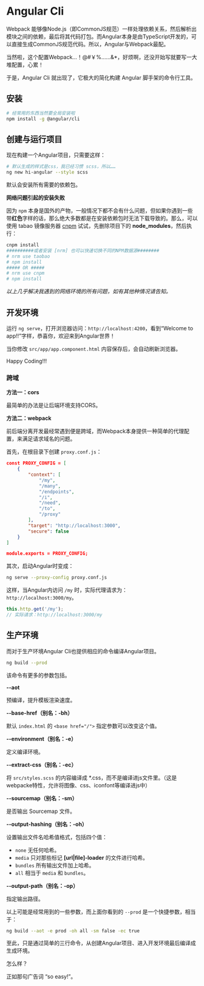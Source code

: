 # Angular Cli

Webpack 能够像Node.js（即CommonJS规范）一样处理依赖关系，然后解析出模块之间的依赖，最后将其代码打包。而Angular本身是由TypeScript开发的，可以直接生成CommonJS规范代码。所以，Angular与Webpack最配。

当然啦，这个配置Webpack…！@#￥%……&*，好烦啊，还没开始写就要写一大堆配置，心累！

于是，Angular Cli 就出现了，它极大的简化构建 Angular 脚手架的命令行工具。

## 安装

```bash
# 经常用的东西当然要全局安装啦
npm install -g @angular/cli
```

## 创建与运行项目

现在构建一个Angular项目，只需要这样：

```bash
# 默认生成的样式是css，我已经习惯 scss，所以……
ng new hi-angular --style scss
```

默认会安装所有需要的依赖包。

**网络问题引起的安装失败**

因为 `npm` 本身是国外的产物，一般情况下都不会有什么问题，但如果你遇到一些带**红色**字样的话，那么绝大多数都是在安装依赖包时无法下载导致的。那么，可以使用 tabao 镜像服务器 [cnpm](https://npm.taobao.org/) 试试，先删除项目下的 **node_modules**，然后执行：

```bash
cnpm install
##########或者安装 [nrm] 也可以快速切换不同的NPM数据源########
# nrm use taobao
# npm install
##### OR #####
# nrm use cnpm
# npm install
```

_以上几乎解决我遇到的网络环境的所有问题，如有其他种情况请告知。_

## 开发环境

运行 `ng serve`，打开浏览器访问：`http://localhost:4200`，看到“Welcome to app!!”字样，恭喜你，欢迎来到Angular世界！

当你修改 `src/app/app.component.html` 内容保存后，会自动刷新浏览器。

Happy Coding!!!

### 跨域

**方法一：cors**

最简单的办法是让后端环境支持CORS。

**方法二：webpack**

前后端分离开发最经常遇到便是跨域，而Webpack本身提供一种简单的代理配置，来满足请求域名的问题。

首先，在根目录下创建 `proxy.conf.js`：

```json
const PROXY_CONFIG = [
    {
        "context": [
            "/my",
            "/many",
            "/endpoints",
            "/i",
            "/need",
            "/to",
            "/proxy"
        ],
        "target": "http://localhost:3000",
        "secure": false
    }
]

module.exports = PROXY_CONFIG;
```

其次，启动Angular时变成：

```bash
ng serve --proxy-config proxy.conf.js
```

这样，当Angular内访问 `/my` 时，实际代理请求为：`http://localhost:3000/my`。


```typescript
this.http.get('/my');
// 实际请求：http://localhost:3000/my
```

## 生产环境

而对于生产环境Angular Cli也提供相应的命令编译Angular项目。

```bash
ng build --prod
```

该命令有更多的参数包括。

**--aot**

预编译，提升模板渲染速度。

**--base-href（别名：-bh）**

默认 `index.html` 的 `<base href="/">` 指定参数可以改变这个值。

**--environment（别名：-e）**

定义编译环境。

**--extract-css（别名：-ec）**

将 `src/styles.scss` 的内容编译成 *.css，而不是编译进js文件里。（这是webpacke特性，允许将图像、css、iconfont等编译进js中）

**--sourcemap（别名：-sm）**

是否输出 Sourcemap 文件。

**--output-hashing（别名：-oh）**

设置输出文件名哈希值格式，包括四个值：

+ `none` 无任何哈希。
+ `media` 只对那些标记 **[url|file]-loader** 的文件进行哈希。
+ `bundles` 所有输出文件加上哈希。
+ `all` 相当于 `media` 和 `bundles`。

**--output-path（别名：-op）**

指定输出路径。

以上可能是经常用到的一些参数，而上面你看到的 `--prod` 是一个快捷参数，相当于：

```bash
ng build --aot -e prod -oh all -sm false -ec true
```

至此，只是通过简单的三行命令，从创建Angular项目、进入开发环境最后编译成生成环境。

怎么样？

正如那句广告词 “so easy!”。